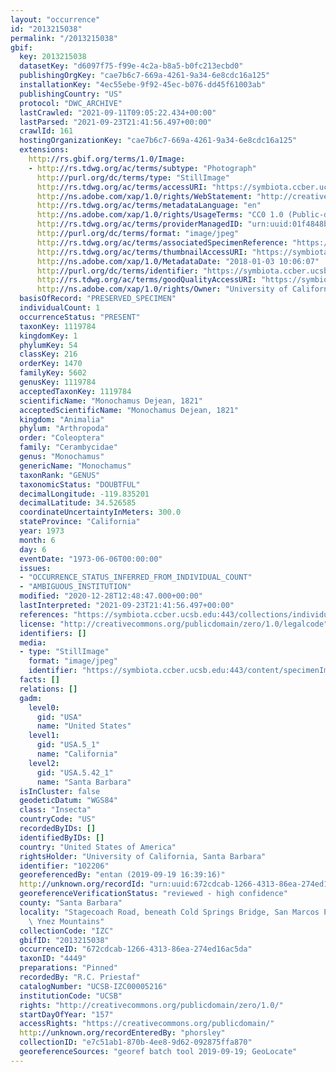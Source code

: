 ```yaml
---
layout: "occurrence"
id: "2013215038"
permalink: "/2013215038"
gbif:
  key: 2013215038
  datasetKey: "d6097f75-f99e-4c2a-b8a5-b0fc213ecbd0"
  publishingOrgKey: "cae7b6c7-669a-4261-9a34-6e8cdc16a125"
  installationKey: "4ec55ebe-9f92-45ec-b076-dd45f61003ab"
  publishingCountry: "US"
  protocol: "DWC_ARCHIVE"
  lastCrawled: "2021-09-11T09:05:22.434+00:00"
  lastParsed: "2021-09-23T21:41:56.497+00:00"
  crawlId: 161
  hostingOrganizationKey: "cae7b6c7-669a-4261-9a34-6e8cdc16a125"
  extensions:
    http://rs.gbif.org/terms/1.0/Image:
    - http://rs.tdwg.org/ac/terms/subtype: "Photograph"
      http://purl.org/dc/terms/type: "StillImage"
      http://rs.tdwg.org/ac/terms/accessURI: "https://symbiota.ccber.ucsb.edu:443/content/specimenImages/UCSB_IZC/UCSB-IZC00005/UCSB-IZC00005216_lg.jpg"
      http://ns.adobe.com/xap/1.0/rights/WebStatement: "http://creativecommons.org/publicdomain/zero/1.0/"
      http://rs.tdwg.org/ac/terms/metadataLanguage: "en"
      http://ns.adobe.com/xap/1.0/rights/UsageTerms: "CC0 1.0 (Public-domain)"
      http://rs.tdwg.org/ac/terms/providerManagedID: "urn:uuid:01f4848b-d36b-44d5-8de4-8b4b2a2964bc"
      http://purl.org/dc/terms/format: "image/jpeg"
      http://rs.tdwg.org/ac/terms/associatedSpecimenReference: "https://symbiota.ccber.ucsb.edu:443/collections/individual/index.php?occid=102206"
      http://rs.tdwg.org/ac/terms/thumbnailAccessURI: "https://symbiota.ccber.ucsb.edu:443/content/specimenImages/UCSB_IZC/UCSB-IZC00005/UCSB-IZC00005216_tn.jpg"
      http://ns.adobe.com/xap/1.0/MetadataDate: "2018-01-03 10:06:07"
      http://purl.org/dc/terms/identifier: "https://symbiota.ccber.ucsb.edu:443/content/specimenImages/UCSB_IZC/UCSB-IZC00005/UCSB-IZC00005216_lg.jpg"
      http://rs.tdwg.org/ac/terms/goodQualityAccessURI: "https://symbiota.ccber.ucsb.edu:443/content/specimenImages/UCSB_IZC/UCSB-IZC00005/UCSB-IZC00005216.jpg"
      http://ns.adobe.com/xap/1.0/rights/Owner: "University of California, Santa Barbara"
  basisOfRecord: "PRESERVED_SPECIMEN"
  individualCount: 1
  occurrenceStatus: "PRESENT"
  taxonKey: 1119784
  kingdomKey: 1
  phylumKey: 54
  classKey: 216
  orderKey: 1470
  familyKey: 5602
  genusKey: 1119784
  acceptedTaxonKey: 1119784
  scientificName: "Monochamus Dejean, 1821"
  acceptedScientificName: "Monochamus Dejean, 1821"
  kingdom: "Animalia"
  phylum: "Arthropoda"
  order: "Coleoptera"
  family: "Cerambycidae"
  genus: "Monochamus"
  genericName: "Monochamus"
  taxonRank: "GENUS"
  taxonomicStatus: "DOUBTFUL"
  decimalLongitude: -119.835201
  decimalLatitude: 34.526585
  coordinateUncertaintyInMeters: 300.0
  stateProvince: "California"
  year: 1973
  month: 6
  day: 6
  eventDate: "1973-06-06T00:00:00"
  issues:
  - "OCCURRENCE_STATUS_INFERRED_FROM_INDIVIDUAL_COUNT"
  - "AMBIGUOUS_INSTITUTION"
  modified: "2020-12-28T12:48:47.000+00:00"
  lastInterpreted: "2021-09-23T21:41:56.497+00:00"
  references: "https://symbiota.ccber.ucsb.edu:443/collections/individual/index.php?occid=102206"
  license: "http://creativecommons.org/publicdomain/zero/1.0/legalcode"
  identifiers: []
  media:
  - type: "StillImage"
    format: "image/jpeg"
    identifier: "https://symbiota.ccber.ucsb.edu:443/content/specimenImages/UCSB_IZC/UCSB-IZC00005/UCSB-IZC00005216_lg.jpg"
  facts: []
  relations: []
  gadm:
    level0:
      gid: "USA"
      name: "United States"
    level1:
      gid: "USA.5_1"
      name: "California"
    level2:
      gid: "USA.5.42_1"
      name: "Santa Barbara"
  isInCluster: false
  geodeticDatum: "WGS84"
  class: "Insecta"
  countryCode: "US"
  recordedByIDs: []
  identifiedByIDs: []
  country: "United States of America"
  rightsHolder: "University of California, Santa Barbara"
  identifier: "102206"
  georeferencedBy: "entan (2019-09-19 16:39:16)"
  http://unknown.org/recordId: "urn:uuid:672cdcab-1266-4313-86ea-274ed16ac5da"
  georeferenceVerificationStatus: "reviewed - high confidence"
  county: "Santa Barbara"
  locality: "Stagecoach Road, beneath Cold Springs Bridge, San Marcos Pass, Santa\
    \ Ynez Mountains"
  collectionCode: "IZC"
  gbifID: "2013215038"
  occurrenceID: "672cdcab-1266-4313-86ea-274ed16ac5da"
  taxonID: "4449"
  preparations: "Pinned"
  recordedBy: "R.C. Priestaf"
  catalogNumber: "UCSB-IZC00005216"
  institutionCode: "UCSB"
  rights: "http://creativecommons.org/publicdomain/zero/1.0/"
  startDayOfYear: "157"
  accessRights: "https://creativecommons.org/publicdomain/"
  http://unknown.org/recordEnteredBy: "phorsley"
  collectionID: "e7c51ab1-870b-4ee8-9d62-092875ffa870"
  georeferenceSources: "georef batch tool 2019-09-19; GeoLocate"
---
```

